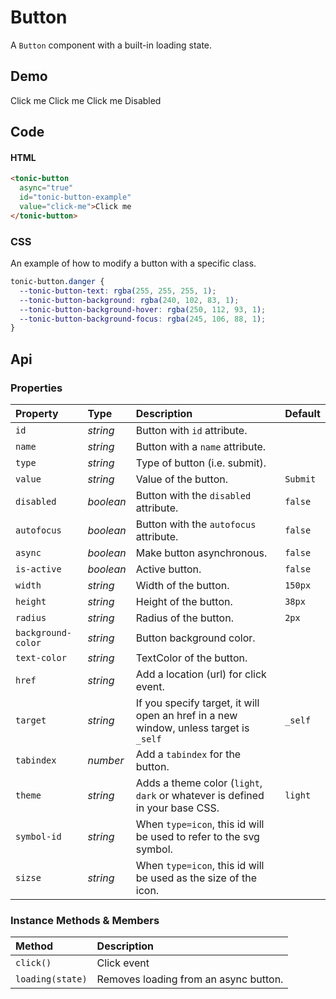 # Button

A `Button` component with a built-in loading state.

## Demo

<div class="example">
  <tonic-button
    async="true"
    id="tonic-button-example-1"
    class="tonic-button-example"
    value="click-me">Click me</tonic-button>
  <tonic-button
    async="true"
    class="danger tonic-button-example"
    id="tonic-button-example-2"
    value="click-me">Click me</tonic-button>
  <tonic-button
    async="true"
    class="outline tonic-button-example"
    id="tonic-button-example-3"
    value="click-me">Click me</tonic-button>
  <tonic-button
    type="icon"
    class="tonic-button-example"
    id="tonic-button-example-4"
    fill="var(--tonic-primary)"
    symbol-id="edit"
    size="22px"
    value="click-me"></tonic-button>
  <tonic-button
    class="tonic-button-example"
    disabled="true"
    value="click-me">Disabled</tonic-button>
</div>

## Code

#### HTML
```html
<tonic-button
  async="true"
  id="tonic-button-example"
  value="click-me">Click me
</tonic-button>
```

### CSS
An example of how to modify a button with a specific class.

```css
tonic-button.danger {
  --tonic-button-text: rgba(255, 255, 255, 1);
  --tonic-button-background: rgba(240, 102, 83, 1);
  --tonic-button-background-hover: rgba(250, 112, 93, 1);
  --tonic-button-background-focus: rgba(245, 106, 88, 1);
}
```

## Api

### Properties

| Property | Type | Description | Default |
| :--- | :--- | :--- | :--- |
| `id` | *string* | Button with `id` attribute. | |
| `name` | *string* | Button with a `name` attribute. | |
| `type` | *string* | Type of button (i.e. submit). | |
| `value` | *string* | Value of the button. | `Submit` |
| `disabled` | *boolean* | Button with the `disabled` attribute. | `false` |
| `autofocus` | *boolean* | Button with the `autofocus` attribute. | `false` |
| `async` | *boolean* | Make button asynchronous. | `false` |
| `is-active` | *boolean* | Active button. | `false` |
| `width` | *string* | Width of the button. | `150px` |
| `height` | *string* | Height of the button. | `38px` |
| `radius` | *string* | Radius of the button. | `2px` |
| `background-color` | *string* | Button background color. |  |
| `text-color` | *string* | TextColor of the button. |  |
| `href` | *string* | Add a location (url) for click event. | |
| `target` | *string* | If you specify target, it will open an href in a new window, unless target is `_self` | `_self` |
| `tabindex` | *number* | Add a `tabindex` for the button. | |
| `theme` | *string* | Adds a theme color (`light`, `dark` or whatever is defined in your base CSS. | `light` |
| `symbol-id` | *string* | When `type=icon`, this id will be used to refer to the svg symbol. | |
| `sizse` | *string* | When `type=icon`, this id will be used as the size of the icon. | |

### Instance Methods & Members

| Method | Description |
| :--- | :--- |
| `click()` | Click event |
| `loading(state)` | Removes loading from an async button. |
